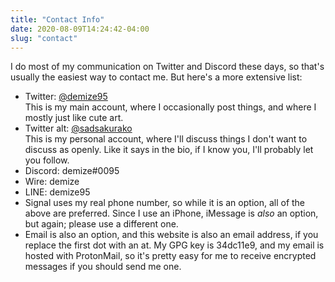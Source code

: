 ```yaml
---
title: "Contact Info"
date: 2020-08-09T14:24:42-04:00
slug: "contact"
---
```


I do most of my communication on Twitter and Discord these days, so that's usually the easiest way to contact me. But here's a more extensive list:

- Twitter: [@demize95](https://twitter.com/demize95)  
  This is my main account, where I occasionally post things, and where I mostly just like cute art.
- Twitter alt: [@sadsakurako](https://twitter.com/sadsakurako)  
  This is my personal account, where I'll discuss things I don't want to discuss as openly. Like it says in the bio, if I know you, I'll probably let you follow.
- Discord: demize#0095  
- Wire: demize
- LINE: demize95
- Signal uses my real phone number, so while it is an option, all of the above are preferred. Since I use an iPhone, iMessage is *also* an option, but again; please use a different one.
- Email is also an option, and this website is also an email address, if you replace the first dot with an at. My GPG key is 34dc11e9, and my email is hosted with ProtonMail, so it's pretty easy for me to receive encrypted messages if you should send me one.
